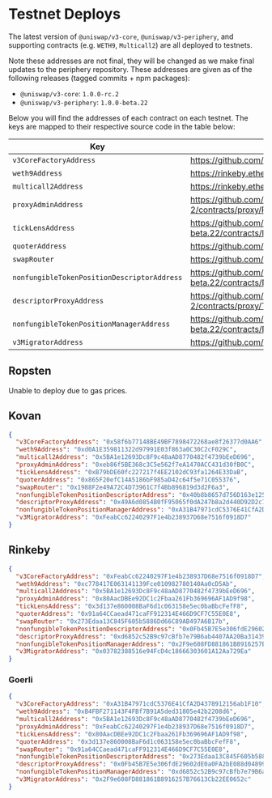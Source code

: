 # Testnet Deploys

The latest version of `@uniswap/v3-core`, `@uniswap/v3-periphery`, and supporting contracts (e.g. `WETH9`, `Multicall2`)
are all deployed to testnets.

Note these addresses are not final, they will be changed as we make final updates to the periphery repository. These
addresses are given as of the following releases (tagged commits + npm packages):

- `@uniswap/v3-core`: `1.0.0-rc.2`
- `@uniswap/v3-periphery`: `1.0.0-beta.22`

Below you will find the addresses of each contract on each testnet. The keys are mapped to their respective source code
in the table below:

| Key                                         | Source Code                                                                                                                   |
| ------------------------------------------- | ----------------------------------------------------------------------------------------------------------------------------- |
| `v3CoreFactoryAddress`                      | https://github.com/Uniswap/uniswap-v3-core/blob/v1.0.0-rc.2/contracts/UniswapV3Factory.sol                                    |
| `weth9Address`                              | https://rinkeby.etherscan.io/address/0xc778417E063141139Fce010982780140Aa0cD5Ab#code                                          |
| `multicall2Address`                         | https://rinkeby.etherscan.io/address/0x5BA1e12693Dc8F9c48aAD8770482f4739bEeD696#code                                          |
| `proxyAdminAddress`                         | https://github.com/OpenZeppelin/openzeppelin-contracts/blob/v3.4.1-solc-0.7-2/contracts/proxy/ProxyAdmin.sol                  |
| `tickLensAddress`                           | https://github.com/Uniswap/uniswap-v3-periphery/blob/v1.0.0-beta.22/contracts/lens/TickLens.sol                               |
| `quoterAddress`                             | https://github.com/Uniswap/uniswap-v3-periphery/blob/v1.0.0-beta.22/contracts/lens/Quoter.sol                                 |
| `swapRouter`                                | https://github.com/Uniswap/uniswap-v3-periphery/blob/v1.0.0-beta.22/contracts/SwapRouter.sol                                  |
| `nonfungibleTokenPositionDescriptorAddress` | https://github.com/Uniswap/uniswap-v3-periphery/blob/v1.0.0-beta.22/contracts/NonfungibleTokenPositionDescriptor.sol          |
| `descriptorProxyAddress`                    | https://github.com/OpenZeppelin/openzeppelin-contracts/blob/v3.4.1-solc-0.7-2/contracts/proxy/TransparentUpgradeableProxy.sol |
| `nonfungibleTokenPositionManagerAddress`    | https://github.com/Uniswap/uniswap-v3-periphery/blob/v1.0.0-beta.22/contracts/NonfungiblePositionManager.sol                  |
| `v3MigratorAddress`                         | https://github.com/Uniswap/uniswap-v3-periphery/blob/v1.0.0-beta.22/contracts/V3Migrator.sol                                  |

## Ropsten

Unable to deploy due to gas prices.

## Kovan

```json
{
  "v3CoreFactoryAddress": "0x58f6b77148BE49BF7898472268ae8f26377d0AA6",
  "weth9Address": "0xd0A1E359811322d97991E03f863a0C30C2cF029C",
  "multicall2Address": "0x5BA1e12693Dc8F9c48aAD8770482f4739bEeD696",
  "proxyAdminAddress": "0xeb86f5BE368c3C5e562f7eA1470ACC431d30fB0C",
  "tickLensAddress": "0xB79bDE60fc227217f4EE2102dC93fa1264E33DaB",
  "quoterAddress": "0x865F20efC14A5186bF985aD42c64f5e71C055376",
  "swapRouter": "0x1988F2e49A72C4D73961C7f4Bb896819d3d2F6a3",
  "nonfungibleTokenPositionDescriptorAddress": "0x40b8b8657d756D163e1255B78419bD8bCC14dCB3",
  "descriptorProxyAddress": "0x49A6d0854B0fF95065f0dA247b8a2d440D92D2c7",
  "nonfungibleTokenPositionManagerAddress": "0xA31B47971cdC5376E41CfA2D4378912156ab1F10",
  "v3MigratorAddress": "0xFeabCc62240297F1e4b238937D68e7516f0918D7"
}
```

## Rinkeby

```json
{
  "v3CoreFactoryAddress": "0xFeabCc62240297F1e4b238937D68e7516f0918D7",
  "weth9Address": "0xc778417E063141139Fce010982780140Aa0cD5Ab",
  "multicall2Address": "0x5BA1e12693Dc8F9c48aAD8770482f4739bEeD696",
  "proxyAdminAddress": "0x80AacDBEe92DC1c2Fbaa261Fb369696AF1AD9f98",
  "tickLensAddress": "0x3d137e860008BaF6d1c063158e5ec0baBbcFefF8",
  "quoterAddress": "0x91a64CCaead471caFF912314E466D9CF7C55E0E8",
  "swapRouter": "0x273Edaa13C845F605b5886Dd66C89AB497A6B17b",
  "nonfungibleTokenPositionDescriptorAddress": "0x0Fb45B7E5e306fdE29602dE0a0FA2bE088d04899",
  "descriptorProxyAddress": "0xd6852c52B9c97cBfb7e79B6ab4407AA20Ba31439",
  "nonfungibleTokenPositionManagerAddress": "0x2F9e608FD881861B8916257B76613Cb22EE0652c",
  "v3MigratorAddress": "0x03782388516e94FcD4c18666303601A12Aa729Ea"
}
```

### Goerli

```json
{
  "v3CoreFactoryAddress": "0xA31B47971cdC5376E41CfA2D4378912156ab1F10",
  "weth9Address": "0xB4FBF271143F4FBf7B91A5ded31805e42b2208d6",
  "multicall2Address": "0x5BA1e12693Dc8F9c48aAD8770482f4739bEeD696",
  "proxyAdminAddress": "0xFeabCc62240297F1e4b238937D68e7516f0918D7",
  "tickLensAddress": "0x80AacDBEe92DC1c2Fbaa261Fb369696AF1AD9f98",
  "quoterAddress": "0x3d137e860008BaF6d1c063158e5ec0baBbcFefF8",
  "swapRouter": "0x91a64CCaead471caFF912314E466D9CF7C55E0E8",
  "nonfungibleTokenPositionDescriptorAddress": "0x273Edaa13C845F605b5886Dd66C89AB497A6B17b",
  "descriptorProxyAddress": "0x0Fb45B7E5e306fdE29602dE0a0FA2bE088d04899",
  "nonfungibleTokenPositionManagerAddress": "0xd6852c52B9c97cBfb7e79B6ab4407AA20Ba31439",
  "v3MigratorAddress": "0x2F9e608FD881861B8916257B76613Cb22EE0652c"
}
```
